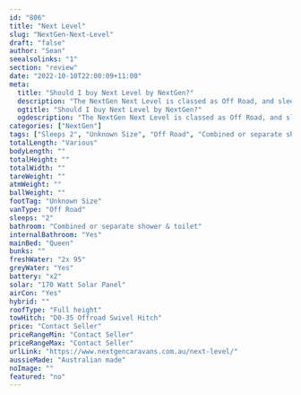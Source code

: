 ```yaml
---
id: "806"
title: "Next Level"
slug: "NextGen-Next-Level"
draft: "false"
author: "Sean"
seealsolinks: "1"
section: "review"
date: "2022-10-10T22:00:09+11:00"
meta:
  title: "Should I buy Next Level by NextGen?"
  description: "The NextGen Next Level is classed as Off Road, and sleeps 2 people. It is Australian made and comes in at Unknown Size. It generally has Combined or separate shower & toilet."
  ogtitle: "Should I buy Next Level by NextGen?"
  ogdescription: "The NextGen Next Level is classed as Off Road, and sleeps 2 people. It is Australian made and comes in at Unknown Size. It generally has Combined or separate shower & toilet."
categories: ["NextGen"]
tags: ["Sleeps 2", "Unknown Size", "Off Road", "Combined or separate shower & toilet", "Full height", "Price Unknown", "Australian made"]
totalLength: "Various"
bodyLength: ""
totalHeight: ""
totalWidth: ""
tareWeight: ""
atmWeight: ""
ballWeight: ""
footTag: "Unknown Size"
vanType: "Off Road"
sleeps: "2"
bathroom: "Combined or separate shower & toilet"
internalBathroom: "Yes"
mainBed: "Queen"
bunks: ""
freshWater: "2x 95"
greyWater: "Yes"
battery: "x2"
solar: "170 Watt Solar Panel"
airCon: "Yes"
hybrid: ""
roofType: "Full height"
towHitch: "D0-35 Offroad Swivel Hitch"
price: "Contact Seller"
priceRangeMin: "Contact Seller"
priceRangeMax: "Contact Seller"
urlLink: "https://www.nextgencaravans.com.au/next-level/"
aussieMade: "Australian made"
noImage: ""
featured: "no"
---
```

